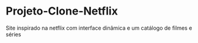 # Projeto-Clone-Netflix
Site inspirado na netflix com interface dinâmica e um catálogo de filmes e séries 
